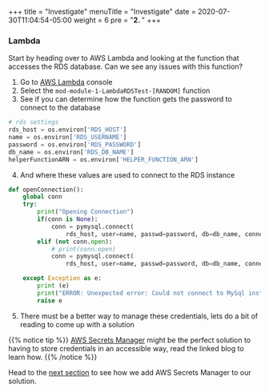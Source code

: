 +++
title = "Investigate"
menuTitle = "Investigate"
date = 2020-07-30T11:04:54-05:00
weight = 6
pre = "<b>2. </b>"
+++

### Lambda

Start by heading over to AWS Lambda and looking at the function that accesses the RDS database.  Can we see any issues with this function?

1. Go to [AWS Lambda](https://us-west-2.console.aws.amazon.com/lambda/home?region=us-west-2#/functions) console
2. Select the `mod-module-1-LambdaRDSTest-[RANDOM]` function
3. See if you can determine how the function gets the password to connect to the database

```python
# rds settings
rds_host = os.environ['RDS_HOST']
name = os.environ['RDS_USERNAME']
password = os.environ['RDS_PASSWORD']
db_name = os.environ['RDS_DB_NAME']
helperFunctionARN = os.environ['HELPER_FUNCTION_ARN']
```

4. And where these values are used to connect to the RDS instance

```python
def openConnection():
    global conn
    try:
        print("Opening Connection")
        if(conn is None):
            conn = pymysql.connect(
                rds_host, user=name, passwd=password, db=db_name, connect_timeout=5)
        elif (not conn.open):
            # print(conn.open)
            conn = pymysql.connect(
                rds_host, user=name, passwd=password, db=db_name, connect_timeout=5)

    except Exception as e:
        print (e)
        print("ERROR: Unexpected error: Could not connect to MySql instance.")
        raise e
```

5. There must be a better way to manage these credentials, lets do a bit of reading to come up with a solution

{{% notice tip %}}
[AWS Secrets Manager](https://aws.amazon.com/blogs/security/rotate-amazon-rds-database-credentials-automatically-with-aws-secrets-manager/) might be the perfect solution to having to store credentials in an accessible way, read the linked blog to learn how.
{{% /notice %}}

Head to the [next section](configure.html) to see how we add AWS Secrets Manager to our solution.